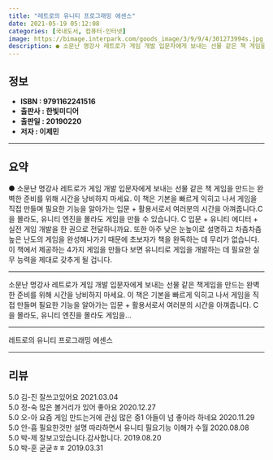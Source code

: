 ```yaml
---
title: "레트로의 유니티 프로그래밍 에센스"
date: 2021-05-19 05:12:08
categories: [국내도서, 컴퓨터-인터넷]
image: https://bimage.interpark.com/goods_image/3/9/9/4/301273994s.jpg
description: ● 소문난 명강사 레트로가 게임 개발 입문자에게 보내는 선물 같은 책 게임을 만드는 완벽한 준비를 위해 시간을 낭비하지 마세요. 이 책은 기본을 빠르게 익히고 나서 게임을 직접 만들며 필요한 기능을 알아가는 입문 + 활용서로서 여러분의 시간을 아껴줍니다.C을 몰라도, 유니티 엔진을 몰
---
```


## **정보**

- **ISBN : 9791162241516**
- **출판사 : 한빛미디어**
- **출판일 : 20190220**
- **저자 : 이제민**

------



## **요약**

●  소문난 명강사 레트로가 게임 개발 입문자에게 보내는 선물 같은 책 게임을 만드는 완벽한 준비를 위해 시간을 낭비하지 마세요. 이 책은 기본을 빠르게 익히고 나서 게임을 직접 만들며 필요한 기능을 알아가는 입문 + 활용서로서 여러분의 시간을 아껴줍니다.C을 몰라도, 유니티 엔진을 몰라도 게임을 만들 수 있습니다. C 입문 + 유니티 에디터 + 실전 게임 개발을 한 권으로 전달하니까요. 또한 아주 낮은 눈높이로 설명하고 차츰차츰 높은 난도의 게임을 완성해나가기 때문에 초보자가 책을 완독하는 데 무리가 없습니다.이 책에서 제공하는 4가지 게임을 만들다 보면 유니티로 게임을 개발하는 데 필요한 실무 능력을 제대로 갖추게 될 겁니다.

------

소문난 명강사 레트로가 게임 개발 입문자에게 보내는 선물 같은 책게임을 만드는 완벽한 준비를 위해 시간을 낭비하지 마세요. 이 책은 기본을 빠르게 익히고 나서 게임을 직접 만들며 필요한 기능을 알아가는 입문 + 활용서로서 여러분의 시간을 아껴줍니다.
C을 몰라도, 유니티 엔진을 몰라도 게임을... 

------


레트로의 유니티 프로그래밍 에센스 

------


## **리뷰** 

5.0 김-진 잘쓰고있어요 2021.03.04 <br/>5.0 정-숙 많은 볼거리가 있어 좋아요 2020.12.27 <br/>5.0 오-아 요즘 게임 만드는거에 관심 많은 중1 아들이 넘 좋아라 하네요 2020.11.29 <br/>5.0 안-흡 필요한것만 설명 따라하면서 유니티 필요기능 이해가 수월 2020.08.08 <br/>5.0 박-제 잘보고있습니다.감사합니다. 2019.08.20 <br/>5.0 박-훈 굳굳ㅎㅎ 2019.03.31 <br/>